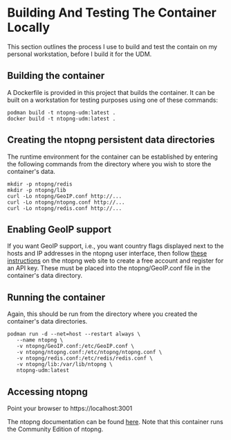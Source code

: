 # Building And Testing The Container Locally

This section outlines the process I use to build and test the contain on my personal workstation, before I build it for the UDM.

## Building the container

A Dockerfile is provided in this project that builds the container.  It can be built on a workstation for testing purposes using one of these commands:

```
podman build -t ntopng-udm:latest .
docker build -t ntopng-udm:latest .
```

## Creating the ntopng persistent data directories

The runtime environment for the container can be established by entering the following commands from the directory where you wish to store the container's data.

```
mkdir -p ntopng/redis
mkdir -p ntopng/lib
curl -Lo ntopng/GeoIP.conf http://...
curl -Lo ntopng/ntopng.conf http://...
curl -Lo ntopng/redis.conf http://...
```

## Enabling GeoIP support

If you want GeoIP support, i.e., you want country flags displayed next to the hosts and IP addresses in the ntopng user interface, then follow [these instructions](https://github.com/ntop/ntopng/blob/dev/doc/README.geolocation.md) on the ntopng web site to create a free account and register for an API key.  These must be placed into the ntopng/GeoIP.conf file in the container's data directory.

## Running the container

Again, this should be run from the directory where you created the container's data directories.
```
podman run -d --net=host --restart always \
   --name ntopng \
   -v ntopng/GeoIP.conf:/etc/GeoIP.conf \
   -v ntopng/ntopng.conf:/etc/ntopng/ntopng.conf \
   -v ntopng/redis.conf:/etc/redis/redis.conf \
   -v ntopng/lib:/var/lib/ntopng \
   ntopng-udm:latest
```

## Accessing ntopng

Point your browser to https://localhost:3001

The ntopng documentation can be found [here](https://www.ntop.org/guides/ntopng/).  Note that this container runs the Community Edition of ntopng.
